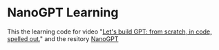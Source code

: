 # NanoGPT Learning

This the learning code for video "[Let's build GPT: from scratch, in code, spelled out.](https://www.youtube.com/watch?v=kCc8FmEb1nY)" and the resitory [NanoGPT](https://github.com/karpathy/nanoGPT)